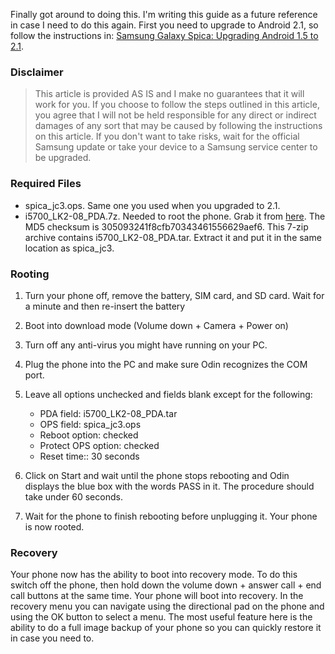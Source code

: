 
Finally got around to doing this. I'm writing this guide as a future reference in case I need to do this again. First you need to upgrade to Android 2.1, so follow the instructions in: [Samsung Galaxy Spica: Upgrading Android 1.5 to 2.1](/2010/06/28/samsung-galaxy-spica-upgrading-android). 

<!--more-->

### Disclaimer
>This article is provided AS IS and I make no guarantees that it will work for you. If you choose to follow the steps outlined in this article, you agree that I will not be held responsible for any direct or indirect damages of any sort that may be caused by following the instructions on this article. If you don't want to take risks, wait for the official Samsung update or take your device to a Samsung service center to be upgraded.

### Required Files
* spica_jc3.ops. Same one you used when you upgraded to 2.1.
* i5700_LK2-08_PDA.7z. Needed to root the phone. Grab it from [here](http://www.techorganic.com/software/spica_21/i5700_LK2-08_PDA.7z). The MD5 checksum is 305093241f8cfb70343461556629aef6. This 7-zip archive contains i5700_LK2-08_PDA.tar. Extract it and put it in the same location as spica_jc3.

### Rooting
1. Turn your phone off, remove the battery, SIM card, and SD card. Wait for a minute and then re-insert the battery

1. Boot into download mode (Volume down + Camera + Power on)

1. Turn off any anti-virus you might have running on your PC.

1. Plug the phone into the PC and make sure Odin recognizes the COM port.

1. Leave all options unchecked and fields blank except for the following:
    * PDA field: i5700_LK2-08_PDA.tar
    * OPS field: spica_jc3.ops
    * Reboot option: checked
    * Protect OPS option: checked
    * Reset time:: 30 seconds
1. Click on Start and wait until the phone stops rebooting and Odin displays the blue box with the words PASS in it. The procedure should take under 60 seconds.

1. Wait for the phone to finish rebooting before unplugging it. Your phone is now rooted.

### Recovery

Your phone now has the ability to boot into recovery mode. To do this switch off the phone, then hold down the volume down + answer call + end call buttons at the same time. Your phone will boot into recovery. In the recovery menu you can navigate using the directional pad on the phone and using the OK button to select a menu. The most useful feature here is the ability to do a full image backup of your phone so you can quickly restore it in case you need to.
